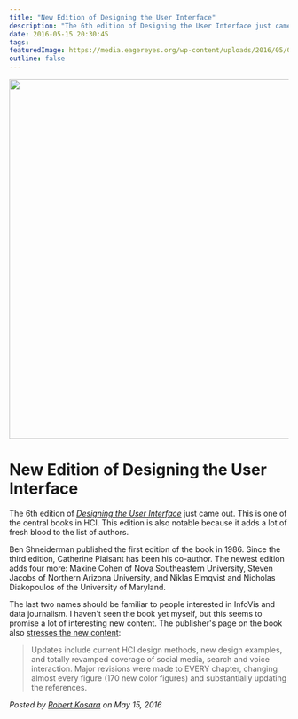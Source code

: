 ```yaml
---
title: "New Edition of Designing the User Interface"
description: "The 6th edition of Designing the User Interface just came out. This is one of the central books in HCI. This edition is also notable because it adds a lot of fresh blood to the list of authors."
date: 2016-05-15 20:30:45
tags: 
featuredImage: https://media.eagereyes.org/wp-content/uploads/2016/05/013438038X.jpg
outline: false
---
```


<p><img src="https://media.eagereyes.org/wp-content/uploads/2016/05/013438038X.jpg" width="521" height="648" /></p>

# New Edition of Designing the User Interface

The 6th edition of <em><a href="https://www.pearsonhighered.com/program/Shneiderman-Designing-the-User-Interface-Strategies-for-Effective-Human-Computer-Interaction-6th-Edition/PGM327860.html">Designing the User Interface</a></em> just came out. This is one of the central books in HCI. This edition is also notable because it adds a lot of fresh blood to the list of authors.

Ben Shneiderman published the first edition of the book in 1986. Since the third edition, Catherine Plaisant has been his co-author. The newest edition adds four more: Maxine Cohen of Nova Southeastern University, Steven Jacobs of Northern Arizona University, and Niklas Elmqvist and Nicholas Diakopoulos of the University of Maryland.

The last two names should be familiar to people interested in InfoVis and data journalism. I haven't seen the book yet myself, but this seems to promise a lot of interesting new content. The publisher's page on the book also <a href="https://www.pearsonhighered.com/program/Shneiderman-Designing-the-User-Interface-Strategies-for-Effective-Human-Computer-Interaction-6th-Edition/PGM327860.html">stresses the new content</a>:

>	Updates include current HCI design methods, new design examples, and totally revamped coverage of social media, search and voice interaction. Major revisions were made to EVERY chapter, changing almost every figure (170 new color figures) and substantially updating the references.


_Posted by <a href="/about">Robert Kosara</a> on May 15, 2016_


